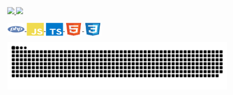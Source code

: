

<!--
**jcarloscbr/jcarloscbr** is a ✨ _special_ ✨ repository because its `README.md` (this file) appears on your GitHub profile.

Here are some ideas to get you started:

- 🔭 I’m currently working on ...
- 🌱 I’m currently learning ...
- 👯 I’m looking to collaborate on ...
- 🤔 I’m looking for help with ...
- 💬 Ask me about ...
- 📫 How to reach me: ...
- 😄 Pronouns: ...
- ⚡ Fun fact: ...
-->

## 
 <div>
  <a href="https://github.com/jcarloscbr">
  <img height="180em" src="https://github-readme-stats.vercel.app/api?username=jcarloscbr&show_icons=true&theme=dark&include_all_commits=true&count_private=true"/>
  <img height="180em" src="https://github-readme-stats.vercel.app/api/top-langs/?username=jcarloscbr&layout=compact&langs_count=7&theme=dark"/>
</div>
<div style="display: inline_block"><br>
  <img align="center" alt="Jcarloscbr-Js" height="30" width="40" src="https://raw.githubusercontent.com/devicons/devicon/master/icons/php/php-plain.svg">
  <img align="center" alt="Jcarloscbr-Js" height="30" width="40" src="https://raw.githubusercontent.com/devicons/devicon/master/icons/javascript/javascript-plain.svg">
  <img align="center" alt="Jcarloscbr-Ts" height="30" width="40" src="https://raw.githubusercontent.com/devicons/devicon/master/icons/typescript/typescript-plain.svg">
  <img align="center" alt="Jcarloscbr-HTML" height="30" width="40" src="https://raw.githubusercontent.com/devicons/devicon/master/icons/html5/html5-original.svg">
  <img align="center" alt="Jcarloscbr-CSS" height="30" width="40" src="https://raw.githubusercontent.com/devicons/devicon/master/icons/css3/css3-original.svg">  
</div>
 
 ![Snake animation](https://github.com/jcarloscbr/jcarloscbr/blob/output/github-contribution-grid-snake.svg)
